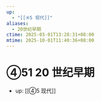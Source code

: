 ```yaml
---
up:
  - "[[④5 现代]]"
aliases:
  - 20世纪早期
ctime: 2025-03-01T13:28:31+08:00
mtime: 2025-10-01T11:40:36+08:00
---
```


# ④51 20 世纪早期

- up: [[④5 现代]]
